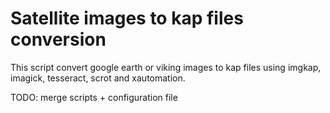 # Satellite images to kap files conversion

This script convert google earth or viking images to kap files using imgkap, imagick, tesseract, scrot and xautomation.

TODO: merge scripts + configuration file
